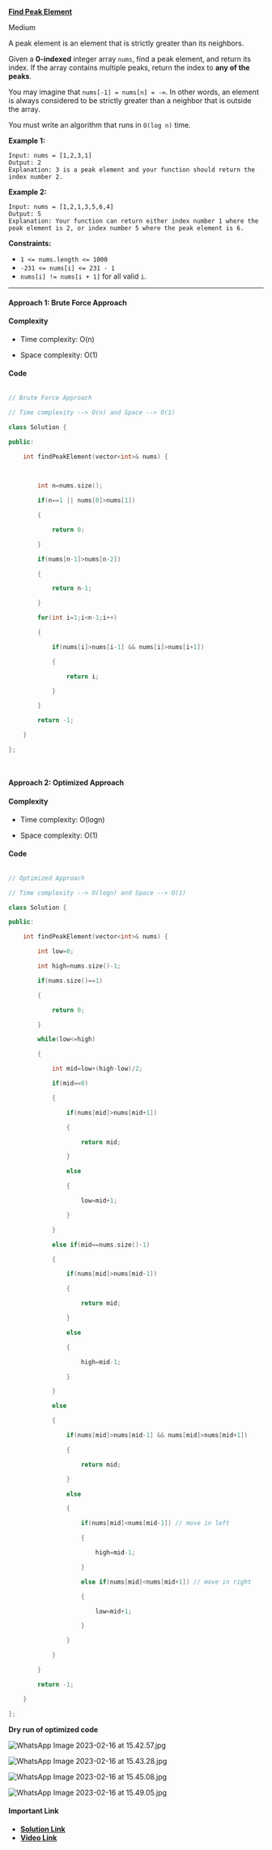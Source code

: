 
**[Find Peak Element](https://leetcode.com/problems/find-peak-element/)**

Medium

A peak element is an element that is strictly greater than its neighbors.

Given a **0-indexed** integer array `nums`, find a peak element, and return its index. If the array contains multiple peaks, return the index to **any of the peaks**.

You may imagine that `nums[-1] = nums[n] = -∞`. In other words, an element is always considered to be strictly greater than a neighbor that is outside the array.

You must write an algorithm that runs in `O(log n)` time.

**Example 1:**

```
Input: nums = [1,2,3,1]
Output: 2
Explanation: 3 is a peak element and your function should return the index number 2.
```

**Example 2:**

```
Input: nums = [1,2,1,3,5,6,4]
Output: 5
Explanation: Your function can return either index number 1 where the peak element is 2, or index number 5 where the peak element is 6.
```

**Constraints:**

-   `1 <= nums.length <= 1000`
-   `-231 <= nums[i] <= 231 - 1`
-   `nums[i] != nums[i + 1]` for all valid `i`.


****

#### Approach 1: Brute Force Approach

  


#### Complexity

- Time complexity: O(n)

- Space complexity: O(1)  

#### Code

```c++

// Brute Force Approach

// Time complexity --> O(n) and Space --> O(1)

class Solution {

public:

    int findPeakElement(vector<int>& nums) {

  

        int n=nums.size();

        if(n==1 || nums[0]>nums[1])

        {

            return 0;

        }

        if(nums[n-1]>nums[n-2])

        {

            return n-1;

        }

        for(int i=1;i<n-1;i++)

        {

            if(nums[i]>nums[i-1] && nums[i]>nums[i+1])

            {

                return i;

            }

        }

        return -1;

    }

};

  

```

  

#### Approach 2: Optimized Approach

#### Complexity

- Time complexity: O(logn)

- Space complexity: O(1)


#### Code

```c++

// Optimized Approach

// Time complexity --> O(logn) and Space --> O(1)

class Solution {

public:

    int findPeakElement(vector<int>& nums) {

        int low=0;

        int high=nums.size()-1;

        if(nums.size()==1)

        {

            return 0;

        }

        while(low<=high)

        {

            int mid=low+(high-low)/2;

            if(mid==0)

            {

                if(nums[mid]>nums[mid+1])

                {

                    return mid;

                }

                else

                {

                    low=mid+1;

                }

            }

            else if(mid==nums.size()-1)

            {

                if(nums[mid]>nums[mid-1])

                {

                    return mid;

                }

                else

                {

                    high=mid-1;

                }

            }

            else

            {

                if(nums[mid]>nums[mid-1] && nums[mid]>nums[mid+1])

                {

                    return mid;

                }

                else

                {

                    if(nums[mid]<nums[mid-1]) // move in left

                    {

                        high=mid-1;

                    }

                    else if(nums[mid]<nums[mid+1]) // move in right

                    {

                        low=mid+1;

                    }

                }

            }

        }

        return -1;

    }

};

```

**Dry run of optimized code**

  

![WhatsApp Image 2023-02-16 at 15.42.57.jpg](https://assets.leetcode.com/users/images/979844a1-ba0f-4e3b-a417-da88d24b0852_1676542574.3385694.jpeg)

  

![WhatsApp Image 2023-02-16 at 15.43.28.jpg](https://assets.leetcode.com/users/images/0fff4bb8-5092-40d7-9a00-a6b2ef419cc2_1676542599.6597052.jpeg)

  

![WhatsApp Image 2023-02-16 at 15.45.08.jpg](https://assets.leetcode.com/users/images/c3fab944-09d3-4609-9ab5-de6c3b9567dd_1676542610.6975217.jpeg)

  
  

![WhatsApp Image 2023-02-16 at 15.49.05.jpg](https://assets.leetcode.com/users/images/61c048df-11d1-49fc-a08d-ccb4bf81d644_1676542753.4383218.jpeg)


#### Important Link 

- **[Solution Link](https://leetcode.com/problems/find-peak-element/solutions/3192847/two-approach-to-solve-a-problem-easy-c-solution-brute-force-and-optimized-approach/)**
- **[Video Link](https://youtu.be/qQKbr4WtGjc)**
